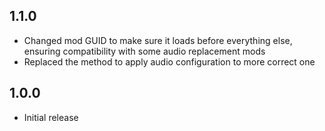 ## 1.1.0

- Changed mod GUID to make sure it loads before everything else, ensuring compatibility with some audio replacement mods
- Replaced the method to apply audio configuration to more correct one

## 1.0.0

- Initial release